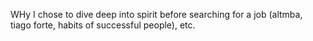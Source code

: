 WHy I chose to dive deep into spirit before searching for a job (altmba, tiago forte, habits of successful people), etc.
